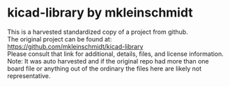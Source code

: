 
# kicad-library by mkleinschmidt  
This is a harvested standardized copy of a project from github.  
The original project can be found at:  
https://github.com/mkleinschmidt/kicad-library  
Please consult that link for additional, details, files, and license information.  
Note: It was auto harvested and if the original repo had more than one board file or anything out of the ordinary the files here are likely not representative.  
    